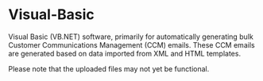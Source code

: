 # Visual-Basic
Visual Basic (VB.NET) software, primarily for automatically generating bulk Customer Communications Management (CCM) emails.
These CCM emails are generated based on data imported from XML and HTML templates.

Please note that the uploaded files may not yet be functional.

